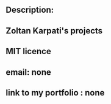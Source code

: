 ﻿## Description:

## Zoltan Karpati's projects

## MIT licence

## email: none

## link to my portfolio : none
